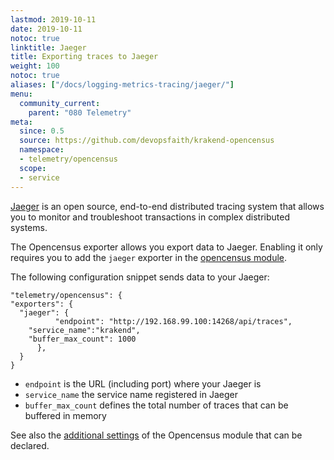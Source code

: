 ```yaml
---
lastmod: 2019-10-11
date: 2019-10-11
notoc: true
linktitle: Jaeger
title: Exporting traces to Jaeger
weight: 100
notoc: true
aliases: ["/docs/logging-metrics-tracing/jaeger/"]
menu:
  community_current:
    parent: "080 Telemetry"
meta:
  since: 0.5
  source: https://github.com/devopsfaith/krakend-opencensus
  namespace:
  - telemetry/opencensus
  scope:
  - service
---
```

[Jaeger](https://www.jaegertracing.io/) is an open source, end-to-end distributed tracing system that allows you to monitor and troubleshoot transactions in complex distributed systems.

The Opencensus exporter allows you export data to Jaeger. Enabling it only requires you to add the `jaeger` exporter in the [opencensus module](/docs/telemetry/opencensus/).

The following configuration snippet sends data to your Jaeger:

	"telemetry/opencensus": {
    "exporters": {
      "jaeger": {
			  "endpoint": "http://192.168.99.100:14268/api/traces",
        "service_name":"krakend",
        "buffer_max_count": 1000
		  },
	  }
	}

- `endpoint` is the URL (including port) where your Jaeger is
- `service_name` the service name registered in Jaeger
- `buffer_max_count` defines the total number of traces that can be buffered in memory


See also the [additional settings](/docs/telemetry/opencensus/) of the Opencensus module that can be declared.
